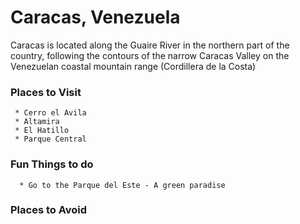 # Caracas, Venezuela
Caracas is located along the Guaire River in the northern part of the country, following the contours of the narrow Caracas Valley on the Venezuelan coastal mountain range (Cordillera de la Costa)
### Places to Visit
     * Cerro el Avila
     * Altamira
     * El Hatillo
     * Parque Central

### Fun Things to do
      * Go to the Parque del Este - A green paradise

### Places to Avoid

